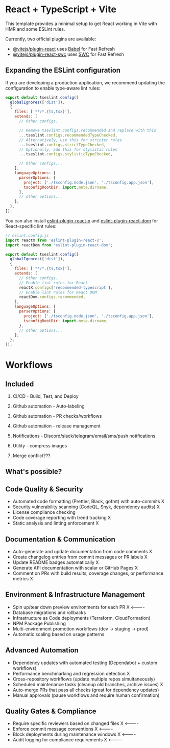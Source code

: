 # React + TypeScript + Vite

This template provides a minimal setup to get React working in Vite with HMR and some ESLint rules.

Currently, two official plugins are available:

- [@vitejs/plugin-react](https://github.com/vitejs/vite-plugin-react/blob/main/packages/plugin-react) uses [Babel](https://babeljs.io/) for Fast Refresh
- [@vitejs/plugin-react-swc](https://github.com/vitejs/vite-plugin-react/blob/main/packages/plugin-react-swc) uses [SWC](https://swc.rs/) for Fast Refresh

## Expanding the ESLint configuration

If you are developing a production application, we recommend updating the configuration to enable type-aware lint rules:

```js
export default tseslint.config([
  globalIgnores(['dist']),
  {
    files: ['**/*.{ts,tsx}'],
    extends: [
      // Other configs...

      // Remove tseslint.configs.recommended and replace with this
      ...tseslint.configs.recommendedTypeChecked,
      // Alternatively, use this for stricter rules
      ...tseslint.configs.strictTypeChecked,
      // Optionally, add this for stylistic rules
      ...tseslint.configs.stylisticTypeChecked,

      // Other configs...
    ],
    languageOptions: {
      parserOptions: {
        project: ['./tsconfig.node.json', './tsconfig.app.json'],
        tsconfigRootDir: import.meta.dirname,
      },
      // other options...
    },
  },
]);
```

You can also install [eslint-plugin-react-x](https://github.com/Rel1cx/eslint-react/tree/main/packages/plugins/eslint-plugin-react-x) and [eslint-plugin-react-dom](https://github.com/Rel1cx/eslint-react/tree/main/packages/plugins/eslint-plugin-react-dom) for React-specific lint rules:

```js
// eslint.config.js
import reactX from 'eslint-plugin-react-x';
import reactDom from 'eslint-plugin-react-dom';

export default tseslint.config([
  globalIgnores(['dist']),
  {
    files: ['**/*.{ts,tsx}'],
    extends: [
      // Other configs...
      // Enable lint rules for React
      reactX.configs['recommended-typescript'],
      // Enable lint rules for React DOM
      reactDom.configs.recommended,
    ],
    languageOptions: {
      parserOptions: {
        project: ['./tsconfig.node.json', './tsconfig.app.json'],
        tsconfigRootDir: import.meta.dirname,
      },
      // other options...
    },
  },
]);
```

# Workflows

## Included

1.  CI/CD - Build, Test, and Deploy
2.  Github automation - Auto-labeling
3.  Github automation - PR checks/workflows
4.  Github automation - release management

5.  Notifications - Discord/slack/telegram/email/sms/push notifications
6.  Utility - compress images
7.  Merge conflict???

## What's possible?

## Code Quality & Security

- Automated code formatting (Prettier, Black, gofmt) with auto-commits X
- Security vulnerability scanning (CodeQL, Snyk, dependency audits) X
- License compliance checking
- Code coverage reporting with trend tracking X
- Static analysis and linting enforcement X

## Documentation & Communication

- Auto-generate and update documentation from code comments X
- Create changelog entries from commit messages or PR labels X
- Update README badges automatically X
- Generate API documentation with scalar or GitHub Pages X
- Comment on PRs with build results, coverage changes, or performance metrics X

## Environment & Infrastructure Management

- Spin up/tear down preview environments for each PR X <----
- Database migrations and rollbacks
- Infrastructure as Code deployments (Terraform, CloudFormation)
- NPM Package Publishing
- Multi-environment promotion workflows (dev → staging → prod)
- Automatic scaling based on usage patterns

## Advanced Automation

- Dependency updates with automated testing (Dependabot + custom workflows)
- Performance benchmarking and regression detection X
- Cross-repository workflows (update multiple repos simultaneously)
- Scheduled maintenance tasks (cleanup old branches, archive issues) X
- Auto-merge PRs that pass all checks (great for dependency updates)
- Manual approvals (pause workflows and require human confirmation)

## Quality Gates & Compliance

- Require specific reviewers based on changed files X <----
- Enforce commit message conventions X <----
- Block deployments during maintenance windows X <----
- Audit logging for compliance requirements X <----
